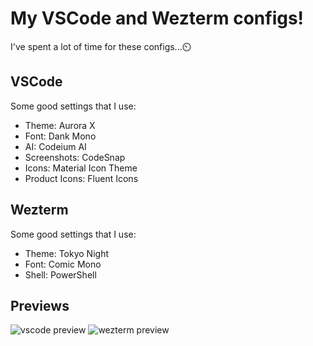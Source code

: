 # My VSCode and Wezterm configs!
I've spent a lot of time for these configs...⏲️

## VSCode
Some good settings that I use:
- Theme: Aurora X
- Font: Dank Mono
- AI: Codeium AI
- Screenshots: CodeSnap
- Icons: Material Icon Theme
- Product Icons: Fluent Icons

## Wezterm
Some good settings that I use:
- Theme: Tokyo Night
- Font: Comic Mono
- Shell: PowerShell

## Previews
![vscode preview](./previews/foto1.png "VSCode Preview")
![wezterm preview](./previews/foto2.png "Wezterm Preview")
